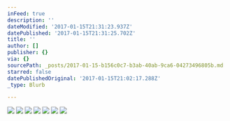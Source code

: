 ```yaml
---
inFeed: true
description: ''
dateModified: '2017-01-15T21:31:23.937Z'
datePublished: '2017-01-15T21:31:25.702Z'
title: ''
author: []
publisher: {}
via: {}
sourcePath: _posts/2017-01-15-b156c0c7-b3ab-40ab-9ca6-04273496805b.md
starred: false
datePublishedOriginal: '2017-01-15T21:02:17.288Z'
_type: Blurb

---
```

![](https://the-grid-user-content.s3-us-west-2.amazonaws.com/75ea078a-4397-4993-a005-b457aa94851e.jpg)
![](https://the-grid-user-content.s3-us-west-2.amazonaws.com/b661d1cf-411b-4a06-82b7-b52ac557da9e.jpg)
![](https://the-grid-user-content.s3-us-west-2.amazonaws.com/1db438af-81be-4add-ae16-7a6f06b801b3.jpg)
![](https://imgflo.herokuapp.com/graph/2b2431f8e7ba7b0/1192ea2c8ba2e932f3957e9927fee168/croprotate.jpg?cropheight=3264&cropwidth=2448&degrees=-90&input=https%3A%2F%2Fthe-grid-user-content.s3-us-west-2.amazonaws.com%2F245ea2a6-cc43-4cad-85e5-c4a488888c63.jpg&x=0&y=0)
![](https://the-grid-user-content.s3-us-west-2.amazonaws.com/69a3d90a-b896-432e-b4dd-af9184167c78.jpg)
![](https://the-grid-user-content.s3-us-west-2.amazonaws.com/c72c465e-d78d-4e43-b9b3-b68e052eca00.jpg)
![](https://the-grid-user-content.s3-us-west-2.amazonaws.com/20274762-39ab-4b4b-be88-d4c598ae98a7.png)